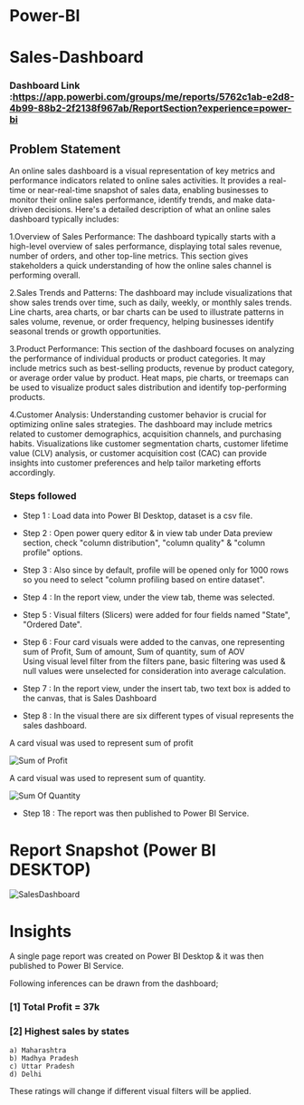 # Power-BI

# Sales-Dashboard

### Dashboard Link :https://app.powerbi.com/groups/me/reports/5762c1ab-e2d8-4b99-88b2-2f2138f967ab/ReportSection?experience=power-bi
## Problem Statement

An online sales dashboard is a visual representation of key metrics and performance indicators related to online sales activities. It provides a real-time or near-real-time snapshot of sales data, enabling businesses to monitor their online sales performance, identify trends, and make data-driven decisions. Here's a detailed description of what an online sales dashboard typically includes:

1.Overview of Sales Performance: The dashboard typically starts with a high-level overview of sales performance, displaying total sales revenue, number of orders, and other top-line metrics. This section gives stakeholders a quick understanding of how the online sales channel is performing overall.

2.Sales Trends and Patterns: The dashboard may include visualizations that show sales trends over time, such as daily, weekly, or monthly sales trends. Line charts, area charts, or bar charts can be used to illustrate patterns in sales volume, revenue, or order frequency, helping businesses identify seasonal trends or growth opportunities.

3.Product Performance: This section of the dashboard focuses on analyzing the performance of individual products or product categories. It may include metrics such as best-selling products, revenue by product category, or average order value by product. Heat maps, pie charts, or treemaps can be used to visualize product sales distribution and identify top-performing products.

4.Customer Analysis: Understanding customer behavior is crucial for optimizing online sales strategies. The dashboard may include metrics related to customer demographics, acquisition channels, and purchasing habits. Visualizations like customer segmentation charts, customer lifetime value (CLV) analysis, or customer acquisition cost (CAC) can provide insights into customer preferences and help tailor marketing efforts accordingly.


### Steps followed 

- Step 1 : Load data into Power BI Desktop, dataset is a csv file.
- Step 2 : Open power query editor & in view tab under Data preview section, check "column distribution", "column quality" & "column profile" options.
- Step 3 : Also since by default, profile will be opened only for 1000 rows so you need to select "column profiling based on entire dataset".
- Step 4 : In the report view, under the view tab, theme was selected.
- Step 5 : Visual filters (Slicers) were added for four fields named "State", "Ordered Date".
- Step 6 : Four card visuals were added to the canvas, one representing sum of Profit, Sum of amount, Sum of quantity, sum of AOV  
           Using visual level filter from the filters pane, basic filtering was used & null values were unselected for consideration into average calculation.
      
- Step 7 : In the report view, under the insert tab, two text box is added to the canvas, that is Sales Dashboard
- Step 8 : In the visual there are six different types of visual represents the sales dashboard.

        
A card visual was used to represent sum of profit
  
![Sum of Profit](https://github.com/kusumahp/Power-BI/assets/156166019/76ac4417-0af4-41a9-af2d-05e0a36983e7)

 
 
 A card visual was used to represent sum of quantity.
 
 
![Sum Of Quantity](https://github.com/kusumahp/Power-BI/assets/156166019/7051719d-27ae-4891-a2c9-b8696bf17a6f)
 
 - Step 18 : The report was then published to Power BI Service.
 
 # Report Snapshot (Power BI DESKTOP)

 
![SalesDashboard](https://github.com/kusumahp/Power-BI/assets/156166019/c336dd31-138a-4798-b3fe-a52a586d35db)

# Insights

A single page report was created on Power BI Desktop & it was then published to Power BI Service.

Following inferences can be drawn from the dashboard;

### [1] Total Profit = 37k

                   
### [2] Highest sales by states

    a) Maharashtra
    b) Madhya Pradesh
    c) Uttar Pradesh
    d) Delhi
  
   
  These ratings will change if different visual filters will be applied.  
  
  

